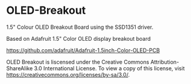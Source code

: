# OLED-Breakout
1.5" Colour OLED Breakout Board using the SSD1351 driver.

Based on Adafruit 1.5" Color OLED display breakout board

https://github.com/adafruit/Adafruit-1.5inch-Color-OLED-PCB

OLED Breakout is liscensed under the Creative Commons Attribution-ShareAlike 3.0 International License. To view a
copy of this license, visit https://creativecommons.org/licenses/by-sa/3.0/.
